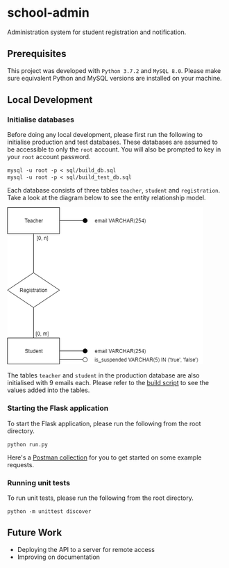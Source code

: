 # school-admin
Administration system for student registration and notification.

## Prerequisites
This project was developed with `Python 3.7.2` and `MySQL 8.0`. Please make sure equivalent Python and MySQL versions are installed on your machine.

## Local Development
### Initialise databases
Before doing any local development, please first run the following to initialise production and test databases. These databases are assumed to be accessible to only the `root` account. You will also be prompted to key in your `root` account password.
```
mysql -u root -p < sql/build_db.sql
mysql -u root -p < sql/build_test_db.sql
```

Each database consists of three tables `teacher`, `student` and `registration`. Take a look at the diagram below to see the entity relationship model.

![DB Entity RS Model](https://github.com/szenius/school-admin/blob/master/db_entity_rs_model.png)

The tables `teacher` and `student` in the production database are also initialised with 9 emails each. Please refer to the [build script](https://github.com/szenius/school-admin/blob/master/sql/build_db.sql) to see the values added into the tables.

### Starting the Flask application
To start the Flask application, please run the following from the root directory.
```
python run.py
```

Here's a [Postman collection](https://www.getpostman.com/collections/374ea00428490c14bff7) for you to get started on some example requests.

### Running unit tests
To run unit tests, please run the following from the root directory.
```
python -m unittest discover
```

## Future Work
* Deploying the API to a server for remote access
* Improving on documentation